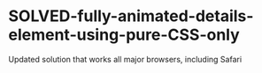 # SOLVED-fully-animated-details-element-using-pure-CSS-only
Updated solution that works all major browsers, including Safari
